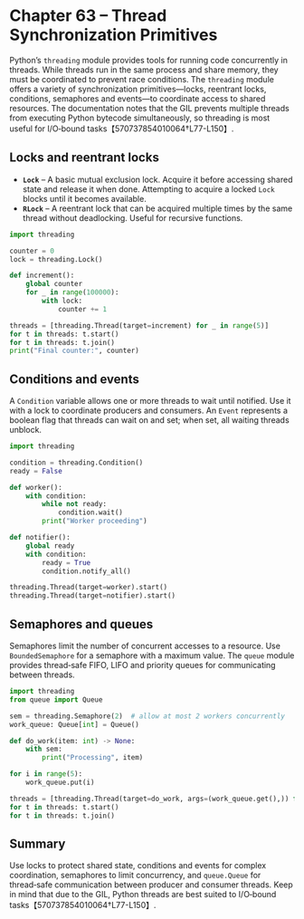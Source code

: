 # Chapter 63 – Thread Synchronization Primitives

Python’s `threading` module provides tools for running code concurrently in threads.  While threads run in the same process and share memory, they must be coordinated to prevent race conditions.  The `threading` module offers a variety of synchronization primitives—locks, reentrant locks, conditions, semaphores and events—to coordinate access to shared resources.  The documentation notes that the GIL prevents multiple threads from executing Python bytecode simultaneously, so threading is most useful for I/O‑bound tasks【570737854010064†L77-L150】.

## Locks and reentrant locks

* **`Lock`** – A basic mutual exclusion lock.  Acquire it before accessing shared state and release it when done.  Attempting to acquire a locked `Lock` blocks until it becomes available.
* **`RLock`** – A reentrant lock that can be acquired multiple times by the same thread without deadlocking.  Useful for recursive functions.

```python
import threading

counter = 0
lock = threading.Lock()

def increment():
    global counter
    for _ in range(100000):
        with lock:
            counter += 1

threads = [threading.Thread(target=increment) for _ in range(5)]
for t in threads: t.start()
for t in threads: t.join()
print("Final counter:", counter)
```

## Conditions and events

A `Condition` variable allows one or more threads to wait until notified.  Use it with a lock to coordinate producers and consumers.  An `Event` represents a boolean flag that threads can wait on and set; when set, all waiting threads unblock.

```python
import threading

condition = threading.Condition()
ready = False

def worker():
    with condition:
        while not ready:
            condition.wait()
        print("Worker proceeding")

def notifier():
    global ready
    with condition:
        ready = True
        condition.notify_all()

threading.Thread(target=worker).start()
threading.Thread(target=notifier).start()
```

## Semaphores and queues

Semaphores limit the number of concurrent accesses to a resource.  Use `BoundedSemaphore` for a semaphore with a maximum value.  The `queue` module provides thread‑safe FIFO, LIFO and priority queues for communicating between threads.

```python
import threading
from queue import Queue

sem = threading.Semaphore(2)  # allow at most 2 workers concurrently
work_queue: Queue[int] = Queue()

def do_work(item: int) -> None:
    with sem:
        print("Processing", item)

for i in range(5):
    work_queue.put(i)

threads = [threading.Thread(target=do_work, args=(work_queue.get(),)) for _ in range(5)]
for t in threads: t.start()
for t in threads: t.join()
```

## Summary

Use locks to protect shared state, conditions and events for complex coordination, semaphores to limit concurrency, and `queue.Queue` for thread‑safe communication between producer and consumer threads.  Keep in mind that due to the GIL, Python threads are best suited to I/O‑bound tasks【570737854010064†L77-L150】.